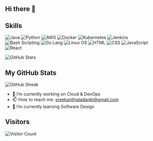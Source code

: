 ## Hi there 👋
## Skills

![Java](https://img.shields.io/badge/-Java-007396?logo=java&logoColor=white)
![Python](https://img.shields.io/badge/-Python-3776AB?logo=python&logoColor=white)
![AWS](https://img.shields.io/badge/-AWS-232F3E?logo=amazon-aws&logoColor=white)
![Docker](https://img.shields.io/badge/-Docker-2496ED?logo=docker&logoColor=white)
![Kubernetes](https://img.shields.io/badge/-Kubernetes-326CE5?logo=kubernetes&logoColor=white)
![Jenkins](https://img.shields.io/badge/-Jenkins-D24939?logo=jenkins&logoColor=white)
![Bash Scripting](https://img.shields.io/badge/-Bash_Scripting-4EAA25?logo=gnu-bash&logoColor=white)
![Go Lang](https://img.shields.io/badge/-Go_Lang-00ADD8?logo=go&logoColor=white)
![Linux OS](https://img.shields.io/badge/-Linux_OS-FCC624?logo=linux&logoColor=black)
![HTML](https://img.shields.io/badge/-HTML5-E34F26?logo=html5&logoColor=white)
![CSS](https://img.shields.io/badge/-CSS3-1572B6?logo=css3&logoColor=white)
![JavaScript](https://img.shields.io/badge/-JavaScript-F7DF1E?logo=javascript&logoColor=black)
![React](https://img.shields.io/badge/-React-61DAFB?logo=react&logoColor=black)

![GitHub Stars](https://img.shields.io/github/stars/SreekanthJaladanki/SreekanthJaladanki?color=brightgreen&style=for-the-badge)

## My GitHub Stats

![GitHub Streak](https://streak-stats.demolab.com?user=SreekanthJaladanki&theme=dark&hide_border=true)


- 🔭 I’m currently working on Cloud & DevOps
- 📫 How to reach me: sreekanthjaladanki@gmail.com
- 🌱 I’m currently learning Software Design

## Visitors
![Visitor Count](https://visitor-badge.laobi.icu/badge?page_id=SreekanthJaladanki.SreekanthJaladanki)

<!--
**SreekanthJaladanki/SreekanthJaladanki** is a ✨ _special_ ✨ repository because its `README.md` (this file) appears on your GitHub profile.

Here are some ideas to get you started:

- 🔭 I’m currently working on ...
- 🌱 I’m currently learning ...
- 👯 I’m looking to collaborate on ...
- 🤔 I’m looking for help with ...
- 💬 Ask me about ...

- 😄 Pronouns: ...
- ⚡ Fun fact: ...
-->
